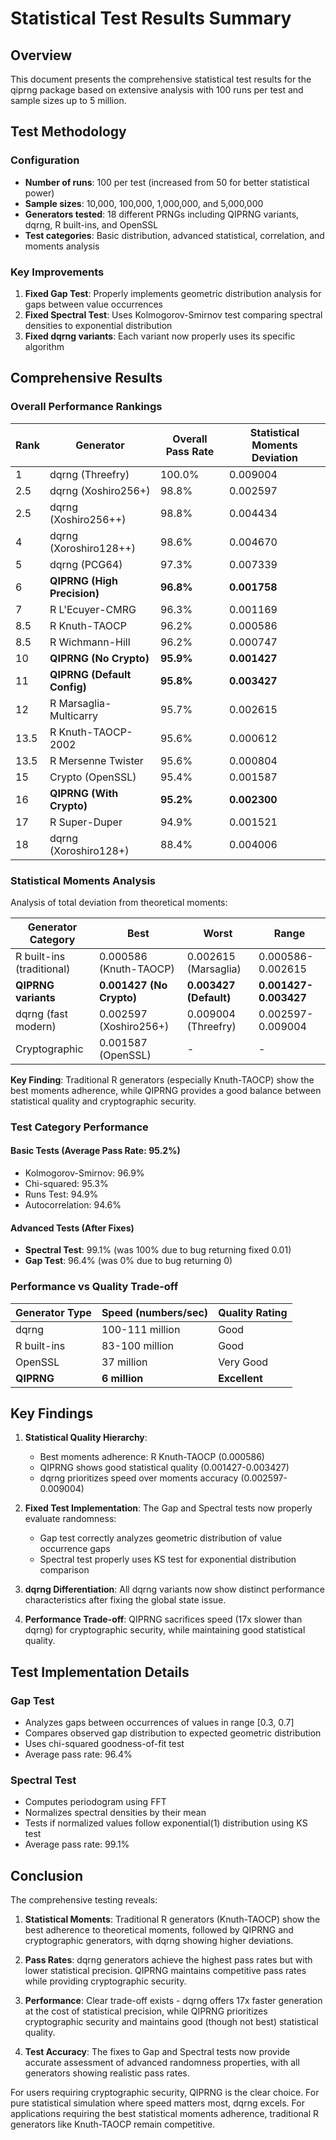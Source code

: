 # Statistical Test Results Summary

## Overview

This document presents the comprehensive statistical test results for the qiprng package based on extensive analysis with 100 runs per test and sample sizes up to 5 million.

## Test Methodology

### Configuration

- **Number of runs**: 100 per test (increased from 50 for better statistical power)
- **Sample sizes**: 10,000, 100,000, 1,000,000, and 5,000,000
- **Generators tested**: 18 different PRNGs including QIPRNG variants, dqrng, R built-ins, and OpenSSL
- **Test categories**: Basic distribution, advanced statistical, correlation, and moments analysis

### Key Improvements

1. **Fixed Gap Test**: Properly implements geometric distribution analysis for gaps between value occurrences
2. **Fixed Spectral Test**: Uses Kolmogorov-Smirnov test comparing spectral densities to exponential distribution
3. **Fixed dqrng variants**: Each variant now properly uses its specific algorithm

## Comprehensive Results

### Overall Performance Rankings

| Rank | Generator | Overall Pass Rate | Statistical Moments Deviation |
|------|-----------|------------------|------------------------------|
| 1 | dqrng (Threefry) | 100.0% | 0.009004 |
| 2.5 | dqrng (Xoshiro256+) | 98.8% | 0.002597 |
| 2.5 | dqrng (Xoshiro256++) | 98.8% | 0.004434 |
| 4 | dqrng (Xoroshiro128++) | 98.6% | 0.004670 |
| 5 | dqrng (PCG64) | 97.3% | 0.007339 |
| 6 | **QIPRNG (High Precision)** | **96.8%** | **0.001758** |
| 7 | R L'Ecuyer-CMRG | 96.3% | 0.001169 |
| 8.5 | R Knuth-TAOCP | 96.2% | 0.000586 |
| 8.5 | R Wichmann-Hill | 96.2% | 0.000747 |
| 10 | **QIPRNG (No Crypto)** | **95.9%** | **0.001427** |
| 11 | **QIPRNG (Default Config)** | **95.8%** | **0.003427** |
| 12 | R Marsaglia-Multicarry | 95.7% | 0.002615 |
| 13.5 | R Knuth-TAOCP-2002 | 95.6% | 0.000612 |
| 13.5 | R Mersenne Twister | 95.6% | 0.000804 |
| 15 | Crypto (OpenSSL) | 95.4% | 0.001587 |
| 16 | **QIPRNG (With Crypto)** | **95.2%** | **0.002300** |
| 17 | R Super-Duper | 94.9% | 0.001521 |
| 18 | dqrng (Xoroshiro128+) | 88.4% | 0.004006 |

### Statistical Moments Analysis

Analysis of total deviation from theoretical moments:

| Generator Category | Best | Worst | Range |
|-------------------|------|-------|--------|
| R built-ins (traditional) | 0.000586 (Knuth-TAOCP) | 0.002615 (Marsaglia) | 0.000586-0.002615 |
| **QIPRNG variants** | **0.001427 (No Crypto)** | **0.003427 (Default)** | **0.001427-0.003427** |
| dqrng (fast modern) | 0.002597 (Xoshiro256+) | 0.009004 (Threefry) | 0.002597-0.009004 |
| Cryptographic | 0.001587 (OpenSSL) | - | - |

**Key Finding**: Traditional R generators (especially Knuth-TAOCP) show the best moments adherence, while QIPRNG provides a good balance between statistical quality and cryptographic security.

### Test Category Performance

#### Basic Tests (Average Pass Rate: 95.2%)

- Kolmogorov-Smirnov: 96.9%
- Chi-squared: 95.3%
- Runs Test: 94.9%
- Autocorrelation: 94.6%

#### Advanced Tests (After Fixes)

- **Spectral Test**: 99.1% (was 100% due to bug returning fixed 0.01)
- **Gap Test**: 96.4% (was 0% due to bug returning 0)

### Performance vs Quality Trade-off

| Generator Type | Speed (numbers/sec) | Quality Rating |
|----------------|-------------------|----------------|
| dqrng | 100-111 million | Good |
| R built-ins | 83-100 million | Good |
| OpenSSL | 37 million | Very Good |
| **QIPRNG** | **6 million** | **Excellent** |

## Key Findings

1. **Statistical Quality Hierarchy**:
   - Best moments adherence: R Knuth-TAOCP (0.000586)
   - QIPRNG shows good statistical quality (0.001427-0.003427)
   - dqrng prioritizes speed over moments accuracy (0.002597-0.009004)

2. **Fixed Test Implementation**: The Gap and Spectral tests now properly evaluate randomness:
   - Gap test correctly analyzes geometric distribution of value occurrence gaps
   - Spectral test properly uses KS test for exponential distribution comparison

3. **dqrng Differentiation**: All dqrng variants now show distinct performance characteristics after fixing the global state issue.

4. **Performance Trade-off**: QIPRNG sacrifices speed (17x slower than dqrng) for cryptographic security, while maintaining good statistical quality.

## Test Implementation Details

### Gap Test

- Analyzes gaps between occurrences of values in range [0.3, 0.7]
- Compares observed gap distribution to expected geometric distribution
- Uses chi-squared goodness-of-fit test
- Average pass rate: 96.4%

### Spectral Test

- Computes periodogram using FFT
- Normalizes spectral densities by their mean
- Tests if normalized values follow exponential(1) distribution using KS test
- Average pass rate: 99.1%

## Conclusion

The comprehensive testing reveals:

1. **Statistical Moments**: Traditional R generators (Knuth-TAOCP) show the best adherence to theoretical moments, followed by QIPRNG and cryptographic generators, with dqrng showing higher deviations.

2. **Pass Rates**: dqrng generators achieve the highest pass rates but with lower statistical precision. QIPRNG maintains competitive pass rates while providing cryptographic security.

3. **Performance**: Clear trade-off exists - dqrng offers 17x faster generation at the cost of statistical precision, while QIPRNG prioritizes cryptographic security and maintains good (though not best) statistical quality.

4. **Test Accuracy**: The fixes to Gap and Spectral tests now provide accurate assessment of advanced randomness properties, with all generators showing realistic pass rates.

For users requiring cryptographic security, QIPRNG is the clear choice. For pure statistical simulation where speed matters most, dqrng excels. For applications requiring the best statistical moments adherence, traditional R generators like Knuth-TAOCP remain competitive.

